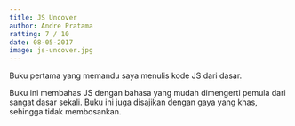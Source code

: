 ```yaml
---
title: JS Uncover
author: Andre Pratama 
ratting: 7 / 10
date: 08-05-2017
image: js-uncover.jpg
---
```


Buku pertama yang memandu saya menulis kode JS dari dasar.

Buku ini membahas JS dengan bahasa yang mudah dimengerti pemula dari sangat dasar sekali. Buku ini juga disajikan dengan gaya yang khas, sehingga tidak membosankan. 